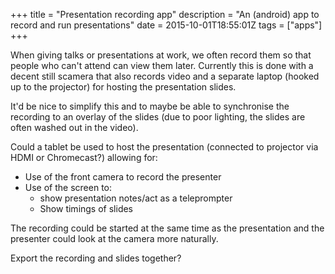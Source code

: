 +++
title = "Presentation recording app"
description = "An (android) app to record and run presentations"
date = 2015-10-01T18:55:01Z
tags = ["apps"]
+++

When giving talks or presentations at work, we often record them so
that people who can't attend can view them later. Currently this is
done with a decent still scamera that also records video and a
separate laptop (hooked up to the projector) for hosting the
presentation slides.

It'd be nice to simplify this and to maybe be able to synchronise the
recording to an overlay of the slides (due to poor lighting, the
slides are often washed out in the video).

Could a tablet be used to host the presentation (connected to
projector via HDMI or Chromecast?) allowing for:

-   Use of the front camera to record the presenter
-   Use of the screen to:
    -   show presentation notes/act as a teleprompter
    -   Show timings of slides

The recording could be started at the same time as the presentation
and the presenter could look at the camera more naturally.

Export the recording and slides together?
